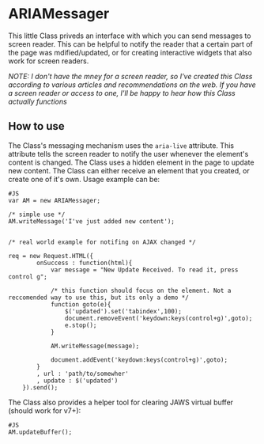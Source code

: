 ARIAMessager
========
This little Class priveds an interface with which you can send messages to screen reader. This can be helpful to notify the reader that a certain part of the page was mdified/updated, or for creating interactive widgets that also work for screen readers.

*NOTE: I don't have the mney for a screen reader, so I've created this Class according to various articles and recommendations on the web. If you have a screen reader or access to one, I'll be happy to hear how this Class actually functions*

How to use
----------
The Class's messaging mechanism uses the `aria-live` attribute. This attribute tells the screen reader to notify the user whenever the element's content is changed. The Class uses a hidden element in the page to update new content.
The Class can either receive an element that you created, or create one of it's own. Usage example can be:

    #JS
    var AM = new ARIAMessager;
    
    /* simple use */
    AM.writeMessage('I've just added new content');
    
    
    /* real world example for notifing on AJAX changed */
    
    req = new Request.HTML({
            onSuccess : function(html){
                var message = "New Update Received. To read it, press  control g";
                
                /* this function should focus on the element. Not a reccomended way to use this, but its only a demo */
                function goto(e){
                    $('updated').set('tabindex',100);
                    document.removeEvent('keydown:keys(control+g)',goto);
                    e.stop();
                }
                
                AM.writeMessage(message);
                
                document.addEvent('keydown:keys(control+g)',goto);
            }
            , url : 'path/to/somewher'
            , update : $('updated')
        }).send();
        
 
 The Class also provides a helper tool for clearing JAWS virtual buffer (should work for v7+):
 
    #JS
    AM.updateBuffer();